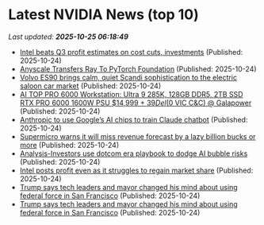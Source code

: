 # Latest NVIDIA News (top 10)
_Last updated: **2025-10-25 06:18:49**_

- [Intel beats Q3 profit estimates on cost cuts, investments](https://www.rte.ie/news/business/2025/1024/1540314-intel-quarterly-results/) (Published: 2025-10-24)
- [Anyscale Transfers Ray To PyTorch Foundation](https://www.forbes.com/sites/janakirammsv/2025/10/24/anyscale-transfers-ray-to-pytorch-foundation/) (Published: 2025-10-24)
- [Volvo ES90 brings calm, quiet Scandi sophistication to the electric saloon car market](https://www.wallpaper.com/transportation/volvo-es90-review) (Published: 2025-10-24)
- [AI TOP PRO 6000 Workstation: Ultra 9 285K, 128GB DDR5, 2TB SSD RTX PRO 6000 1600W PSU $14,999 + $39 Del ($0 VIC C&C) @ Galapower](https://www.ozbargain.com.au/node/930047) (Published: 2025-10-24)
- [Anthropic to use Google’s AI chips to train Claude chatbot](https://www.thehindubusinessline.com/info-tech/anthropic-to-use-googles-ai-chips-to-train-claude-chatbot/article70196608.ece) (Published: 2025-10-24)
- [Supermicro warns it will miss revenue forecast by a lazy billion bucks or more](https://www.theregister.com/2025/10/24/supermicro_revenue_warning/) (Published: 2025-10-24)
- [Analysis-Investors use dotcom era playbook to dodge AI bubble risks](https://finance.yahoo.com/news/analysis-investors-dotcom-era-playbook-050404210.html) (Published: 2025-10-24)
- [Intel posts profit even as it struggles to regain market share](https://economictimes.indiatimes.com/tech/technology/intel-posts-profit-even-as-it-struggles-to-regain-market-share/articleshow/124776310.cms) (Published: 2025-10-24)
- [Trump says tech leaders and mayor changed his mind about using federal force in San Francisco](https://financialpost.com/pmn/trump-says-tech-leaders-and-mayor-changed-his-mind-about-using-federal-force-in-san-francisco) (Published: 2025-10-24)
- [Trump says tech leaders and mayor changed his mind about using federal force in San Francisco](https://www.yahoo.com/news/articles/trump-says-tech-leaders-mayor-040434224.html) (Published: 2025-10-24)
